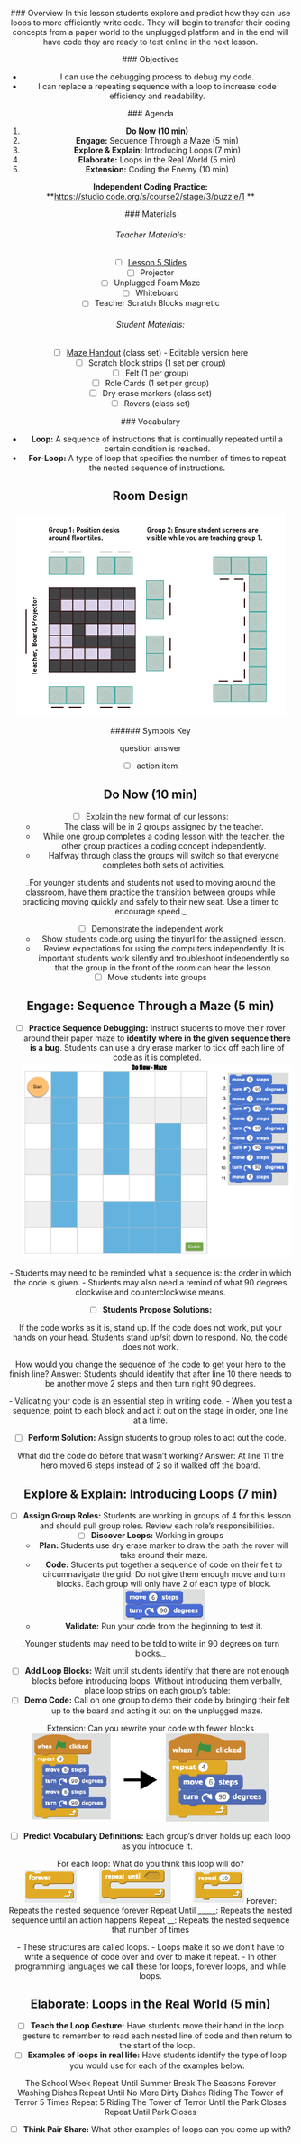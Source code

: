 <header class='header' title='In the Loop' subtitle='Lesson 5'/>

<notable>

<iconp src='/icons/activity.png'>### Overview</iconp>
In this lesson students explore and predict how they can use loops to more efficiently write code. They will begin to transfer their coding concepts from a paper world to the unplugged platform and in the end will have code they are ready to test online in the next lesson.

<iconp src='/icons/objectives.png'>### Objectives</iconp>

- I can use the debugging process to debug my code.
- I can replace a repeating sequence with a loop to increase code efficiency and readability.

<iconp src='/icons/agenda.png'>### Agenda</iconp>

1. **Do Now (10 min)**
1. **Engage:** Sequence Through a Maze (5 min)
2. **Explore & Explain:** Introducing Loops (7 min)
3. **Elaborate:** Loops in the Real World (5 min)
4. **Extension:** Coding the Enemy (10 min)

**Independent Coding Practice:** **https://studio.code.org/s/course2/stage/3/puzzle/1 **

<note>
<iconp src='/icons/materials.png'>### Materials</iconp>

###### Teacher Materials:
- [ ] [Lesson 5 Slides][slide-show]
- [ ] Projector
- [ ] Unplugged Foam Maze
- [ ] Whiteboard
- [ ] Teacher Scratch Blocks magnetic

###### Student Materials:
- [ ] [Maze Handout][maze-handout] (class set) - Editable version here
- [ ] Scratch block strips (1 set per group)
- [ ] Felt (1 per group)
- [ ] Role Cards (1 set per group)
- [ ] Dry erase markers (class set)
- [ ] Rovers (class set)

<iconp src='/icons/vocab.png'>### Vocabulary</iconp>

- **Loop:** A sequence of instructions that is continually repeated until a certain condition is reached.
- **For-Loop:** A type of loop that specifies the number of times to repeat the nested sequence of instructions.

</note>

<pagebreak/>

## Room Design

![room](./images/desk-setup_split-classroom.png)

<note borderLeft='2px solid green' mt='2em'>
###### Symbols Key

<iconp ml='1.65em' type='question'>question</iconp>
<iconp ml='1.65em' type='answer'>answer</iconp>
- [ ] action item
</note>

## Do Now (10 min)

- [ ] Explain the new format of our lessons:
	- The class will be in 2 groups assigned by the teacher.
	- While one group completes a coding lesson with the teacher, the other group practices a coding concept independently.
	- Halfway through class the groups will switch so that everyone completes both sets of activities.

<note type='tip' title='Tip'>
_For younger students and students not used to moving around the classroom, have them practice the transition between groups while practicing moving quickly and safely to their new seat. Use a timer to encourage speed._
</note>

- [ ] Demonstrate the independent work
	- Show students code.org using the tinyurl for the assigned lesson.
	- Review expectations for using the computers independently. It is important students work silently and troubleshoot independently so that the group in the front of the room can hear the lesson.
- [ ] Move students into groups

## Engage: Sequence Through a Maze (5 min)
- [ ] **Practice Sequence Debugging:** Instruct students to move their rover around their paper maze to **identify where in the given sequence there is a bug**. Students can use a dry erase marker to tick off each line of code as it is completed.
![sequence](./images/sequence.png)

<note type='reminder' title='Reminders'>
- Students may need to be reminded what a sequence is: the order in which the code is given.
- Students may also need a remind of what 90 degrees clockwise and counterclockwise means.
</note>

<pagebreak/>

- [ ] **Students Propose Solutions:**

<iconp type='question'> If the code works as it is, stand up. If the code does not work, put your hands on your head.</iconp>
<iconp type='answer' mb='1em'> Students stand up/sit down to respond. No, the code does not work.</iconp>

<iconp type='question'> How would you change the sequence of the code to get your hero to the finish line?</iconp>
<iconp type='answer'> Answer: Students should identify that after line 10 there needs to be another move 2 steps and then turn right 90 degrees.</iconp>

<note type='key' title='Key Points'>
- Validating your code is an essential step in writing code.
- When you test a sequence, point to each block and act it out on the stage in order, one line at a time.
</note>

- [ ] **Perform Solution:** Assign students to group roles to act out the code.

<iconp type='question'> What did the code do before that wasn’t working? </iconp>
<iconp type='answer'> Answer: At line 11 the hero moved 6 steps instead of 2 so it walked off the board. </iconp>

## Explore & Explain: Introducing Loops (7 min)
- [ ] **Assign Group Roles:** Students are working in groups of 4 for this lesson and should pull group roles. Review each role’s responsibilities.
- [ ] **Discover Loops:** Working in groups
	- **Plan:** Students use dry erase marker to draw the path the rover will take around their maze.
	- **Code:** Students put together a sequence of code on their felt to circumnavigate the grid.  Do not give them enough move and turn blocks. Each group will only have 2 of each type of block.
	![move6](./images/move6.png)
	- **Validate:** Run your code from the beginning to test it.

<note type='tip' title='Tip'>
_Younger students may need to be told to write in 90 degrees on turn blocks._
</note>

- [ ] **Add Loop Blocks:** Wait until students identify that there are not enough blocks before introducing loops.  Without introducing them verbally, place loop strips on each group’s table:
- [ ] **Demo Code:** Call on one group to demo their code by bringing their felt up to the board and acting it out on the unplugged maze.

<iconp type='question' mb='1em'>Extension: Can you rewrite your code with fewer blocks</iconp>
![extension](./images/extension.png)

- [ ] **Predict Vocabulary Definitions:** Each group’s driver holds up each loop as you introduce it.

<iconp type='question'>For each loop: What do you think this loop will do?</iconp>
![for-each](./images/for-each.png)
<iconp type='answer'>Forever: Repeats the nested sequence forever</iconp>
<iconp type='answer'>Repeat Until _____: Repeats the nested sequence until an action happens</iconp>
<iconp type='answer'>Repeat __: Repeats the nested sequence that number of times</iconp>

<note type='key' title='Key Points'>
- These structures are called loops.
- Loops make it so we don’t have to write a sequence of code over and over to make it repeat.
- In other programming languages we call these for loops, forever loops, and while loops.
</note>

## Elaborate: Loops in the Real World (5 min)
- [ ] **Teach the Loop Gesture:** Have students move their hand in the loop gesture to remember to read each nested line of code and then return to the start of the loop.
- [ ] **Examples of loops in real life:** Have students identify the type of loop you would use for each of the examples below.

<iconp type='question'>The School Week <iconp ml='1em' type='answer'>Repeat Until Summer Break</iconp></iconp>
<iconp type='question'>The Seasons <iconp ml='1em' type='answer'>Forever</iconp></iconp>
<iconp type='question'>Washing Dishes <iconp ml='1em' type='answer'>Repeat Until No More Dirty Dishes</iconp></iconp>
<iconp type='question'>Riding The Tower of Terror 5 Times <iconp ml='1em' type='answer'>Repeat 5</iconp></iconp>
<iconp type='question'>Riding The Tower of Terror Until the Park Closes</iconp>
<iconp type='answer' mb='1em'>Repeat Until Park Closes</iconp>

- [ ] **Think Pair Share:** What other examples of loops can you come up with?

</notable>

[maze-handout]: https://drive.google.com/open?id=0B2wBzr9vcXjPSUV2ZlZtc01Ea2c
[slide-show]: https://docs.google.com/presentation/d/1bbWIFAN66jsNqsTDXqy4OG31CUGDuPw9bRMqtKDNU-4/edit#slide=id.g1612fbdbad_0_42
